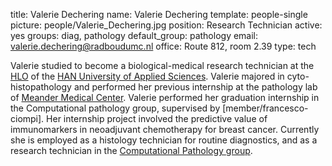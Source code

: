 title: Valerie Dechering
name: Valerie Dechering
template: people-single
picture: people/Valerie_Dechering.jpg
position: Research Technician
active: yes
groups: diag, pathology
default_group: pathology
email: valerie.dechering@radboudumc.nl
office: Route 812, room 2.39
type: tech

Valerie studied to become a biological-medical research technician at the [HLO](https://www.han.nl/opleidingen/hbo/biologie-medisch-laboratorium/voltijd/) of the [HAN University of Applied Sciences](https://www.han.nl/). Valerie majored in cyto- histopathology and performed her previous internship at the pathology lab of [Meander Medical Center](https://www.meandermc.nl/patientenportaal/home). Valerie performed her graduation internship in the Computational pathology group, supervised by [member/francesco-ciompi]. Her internship project involved the predictive value of immunomarkers in neoadjuvant chemotherapy for breast cancer. Currently she is employed as a histology technician for routine diagnostics, and as a research technician in the [Computational Pathology group](https://www.computationalpathologygroup.eu/).
